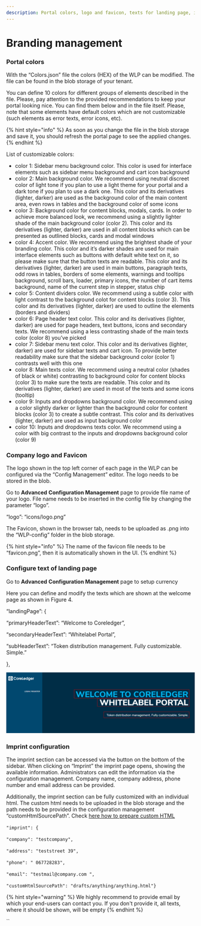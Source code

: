 ```yaml
---
description: Portal colors, logo and favicon, texts for landing page, imprint data
---
```


# Branding management

### Portal colors

With the “Colors.json” file the colors (HEX) of the WLP can be modified. The file can be found in the blob storage of your tenant.

You can define 10 colors for different groups of elements described in the file. Please, pay attention to the provided recommendations to keep your portal looking nice. You can find them below and in the file itself. Please, note that some elements have default colors which are not customizable (such elements as error texts, error icons, etc).

{% hint style="info" %}
As soon as you change the file in the blob storage and save it, you should refresh the portal page to see the applied changes.
{% endhint %}

List of customizable colors:

* color 1: Sidebar menu background color. This color is used for interface elements such as sidebar menu background and cart icon background
* color 2: Main background color. We recommend using neutral discreet color of light tone if you plan to use a light theme for your portal and a dark tone if you plan to use a dark one. This color and its derivatives (lighter, darker) are used as the background color of the main content area, even rows in tables and the background color of some icons
* color 3: Background color for content blocks, modals, cards. In order to achieve more balanced look, we recommend using a slightly lighter shade of the main background color (color 2). This color and its derivatives (lighter, darker) are used in all content blocks which can be presented as outlined blocks, cards and modal windows
* color 4: Accent color. We recommend using the brightest shade of your branding color. This color and it’s darker shades are used for main interface elements such as buttons with default white text on it, so please make sure that the button texts are readable. This color and its derivatives (lighter, darker) are used in main buttons, paragraph texts, odd rows in tables, borders of some elements, warnings and tooltips background, scroll bars, loader, primary icons, the number of cart items background, name of the current step in stepper, status chip
* color 5: Content dividers color. We recommend using a subtle color with light contrast to the background colot for content blocks (color 3). This color and its derivatives (lighter, darker) are used to outline the elements (borders and dividers)
* color 6: Page header text color. This color and its derivatives (lighter, darker) are used for page headers, text buttons, icons and secondary texts. We recommend using a less contrasting shade of the main texts color (color 8) you’ve picked
* color 7: Sidebar menu text color. This color and its derivatives (lighter, darker) are used for sidebar texts and cart icon. To provide better readability make sure that the sidebar background color (color 1) contrasts well with this one
* color 8: Main texts color. We recommend using a neutral color (shades of black or white) contrasting to background color for content blocks (color 3) to make sure the texts are readable. This color and its derivatives (lighter, darker) are used in most of the texts and some icons (tooltip)
* color 9: Inputs and dropdowns background color. We recommend using a color slightly darker or lighter than the background color for content blocks (color 3) to create a subtle contrast. This color and its derivatives (lighter, darker) are used as input background color
* color 10: Inputs and dropdowns texts color. We recommend using a color with big contrast to the inputs and dropdowns background color (color 9)

### Company logo and Favicon

The logo shown in the top left corner of each page in the WLP can be configured via the “Config Management” editor. The logo needs to be stored in the blob.

Go to **Advanced** **Configuration Management** page to provide file name of your logo. File name needs to be inserted in the config file by changing the parameter “logo”.

“logo”: “icons/logo.png”

The Favicon, shown in the browser tab, needs to be uploaded as .png into the “WLP-config” folder in the blob storage.&#x20;

{% hint style="info" %}
The name of the favicon file needs to be “favicon.png”, then it is automatically shown in the UI.
{% endhint %}

### Configure text of landing page

Go to **Advanced** **Configuration Management** page to setup currency

Here you can define and modify the texts which are shown at the welcome page as shown in Figure 4.

“landingPage”: {

“primaryHeaderText”: “Welcome to Coreledger”,

“secondaryHeaderText”: “Whitelabel Portal”,

“subHeaderText”: “Token distribution management. Fully customizable. Simple.”

},

![Welcome page](../../.gitbook/assets/5)



### Imprint configuration

The imprint section can be accessed via the button on the bottom of the sidebar. When clicking on “Imprint” the imprint page opens, showing the available information. Administrators can edit the information via the configuration management. Company name, company address, phone number and email address can be provided.

Additionally, the imprint section can be fully customized with an individual html. The custom html needs to be uploaded in the blob storage and the path needs to be provided in the configuration management “customHtmlSourcePath”. Check [here how to prepare custom HTML](how-to-prepare-custom-html.md)

`"imprint": {`

`"company": "testcompany",`

`"address": "teststreet 39",`

`"phone": " 067728283",`

`"email": "testmail@company.com ",`

`"customHtmlSourcePath": "drafts/anything/anything.html"}`

{% hint style="warning" %}
We highly recommend to provide email by which your end-users can contact you. If you don't provide it, all texts, where it should be shown, will be empty&#x20;
{% endhint %}

``
